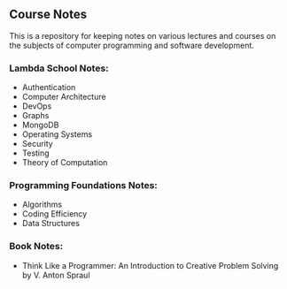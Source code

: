 ## Course Notes

This is a repository for keeping notes on various lectures and courses on the subjects of computer programming and software development.

### Lambda School Notes:

- Authentication
- Computer Architecture
- DevOps
- Graphs
- MongoDB
- Operating Systems
- Security
- Testing
- Theory of Computation

### Programming Foundations Notes:

- Algorithms
- Coding Efficiency
- Data Structures

### Book Notes:

- Think Like a Programmer: An Introduction to Creative Problem Solving by V. Anton Spraul
